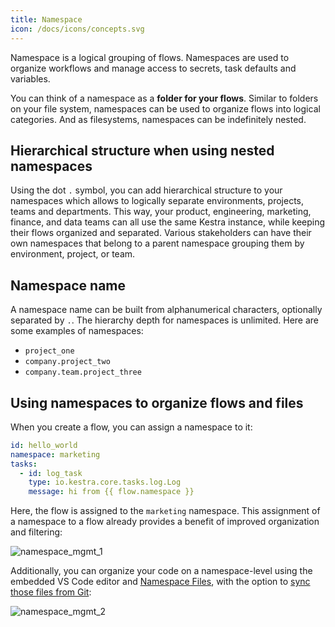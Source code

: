 ```yaml
---
title: Namespace
icon: /docs/icons/concepts.svg
---
```


Namespace is a logical grouping of flows. Namespaces are used to organize workflows and manage access to secrets, task defaults and variables.

You can think of a namespace as a **folder for your flows**. Similar to folders on your file system, namespaces can be used to organize flows into logical categories. And as filesystems, namespaces can be indefinitely nested.

## Hierarchical structure when using nested namespaces

Using the dot `.` symbol, you can add hierarchical structure to your namespaces which allows to logically separate environments, projects, teams and departments. This way, your product, engineering, marketing, finance, and data teams can all use the same Kestra instance, while keeping their flows organized and separated. Various stakeholders can have their own namespaces that belong to a parent namespace grouping them by environment, project, or team.

## Namespace name
A namespace name can be built from alphanumerical characters, optionally separated by `.`. The hierarchy depth for namespaces is unlimited. Here are some examples of namespaces:
- `project_one`
- `company.project_two`
- `company.team.project_three`

## Using namespaces to organize flows and files

When you create a flow, you can assign a namespace to it:

```yaml
id: hello_world
namespace: marketing
tasks:
  - id: log_task
    type: io.kestra.core.tasks.log.Log
    message: hi from {{ flow.namespace }}
```

Here, the flow is assigned to the `marketing` namespace. This assignment of a namespace to a flow already provides a benefit of improved organization and filtering:

![namespace_mgmt_1](/docs/concepts/namespace_1.png)

Additionally, you can organize your code on a namespace-level using the embedded VS Code editor and [Namespace Files](../08.developer-guide/03.namespace-files.md), with the option to [sync those files from Git](../08.developer-guide/04.git.md):

![namespace_mgmt_2](/docs/concepts/namespace_2.png)